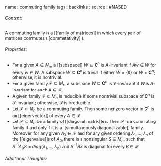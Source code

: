 name : commuting family
tags : 
backlinks : 
source : #MASED 

###### Content:
A commuting family is a [[family of matrices]] in which every pair of matrices commutes ([[commutativity]]).

###### Properties:
- For a given $A \in M_n$, a [[subspace]] $W \subseteq \textbf{C}^n$ is $A$-invariant if $Aw \in W$ for every $w \in W$. A subspace $W \subseteq \textbf{C}^n$ is trivial if either $W = \{0\}$ or $W = \textbf{C}^n$; otherwise, it is nontrivial.
- For a given family $\mathcal{F} \subseteq M_n$, a subspace $W \subseteq \textbf{C}^n$ is $\mathcal{F}$-invariant if $W$ is $A$-invariant for each $A\in\mathcal{F}$. 
- A given family $\mathcal{F} \subseteq M_n$ is reducible if some nontrivial subspace of $\textbf{C}^n$ is $\mathcal{F}$-invariant; otherwise, $\mathcal{F}$ is irreducible.
- Let $\mathcal{F} \subset M_n$ be a commuting family. Then some nonzero vector in $\textbf{C}^n$ is an [[eigenvector]] of every $A \in \mathcal{F}$
- Let $\mathcal{F} \subset M_n$ be a family of [[diagonal matrix]]es. Then $\mathcal{F}$ is a commuting family if and only if it is a [[simultaneously diagonalizable]] family. Moreover, for any given $A_0 \in \mathcal{F}$ and for any given ordering $\lambda_1,...,\lambda_n$ of the [[eigenvalue]]s of $A_0$, there is a nonsingular $S \in M_n$, such that $S^{-1}A_0S = diag(\lambda_1,...,\lambda_n)$ and $S^{-1}BS$ is diagonal for every $B \in \mathcal{F}$

###### Additional Thoughts:
